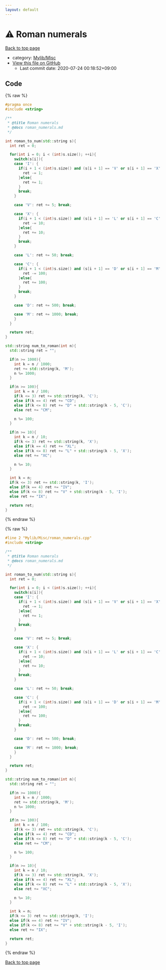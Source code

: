 ```yaml
---
layout: default
---
```


<!-- mathjax config similar to math.stackexchange -->
<script type="text/javascript" async
  src="https://cdnjs.cloudflare.com/ajax/libs/mathjax/2.7.5/MathJax.js?config=TeX-MML-AM_CHTML">
</script>
<script type="text/x-mathjax-config">
  MathJax.Hub.Config({
    TeX: { equationNumbers: { autoNumber: "AMS" }},
    tex2jax: {
      inlineMath: [ ['$','$'] ],
      processEscapes: true
    },
    "HTML-CSS": { matchFontHeight: false },
    displayAlign: "left",
    displayIndent: "2em"
  });
</script>

<script type="text/javascript" src="https://cdnjs.cloudflare.com/ajax/libs/jquery/3.4.1/jquery.min.js"></script>
<script src="https://cdn.jsdelivr.net/npm/jquery-balloon-js@1.1.2/jquery.balloon.min.js" integrity="sha256-ZEYs9VrgAeNuPvs15E39OsyOJaIkXEEt10fzxJ20+2I=" crossorigin="anonymous"></script>
<script type="text/javascript" src="../../../assets/js/copy-button.js"></script>
<link rel="stylesheet" href="../../../assets/css/copy-button.css" />


# :warning: Roman numerals

<a href="../../../index.html">Back to top page</a>

* category: <a href="../../../index.html#3aaad417c82174440088b5eea559262a">Mylib/Misc</a>
* <a href="{{ site.github.repository_url }}/blob/master/Mylib/Misc/roman_numerals.cpp">View this file on GitHub</a>
    - Last commit date: 2020-07-24 00:18:52+09:00




## Code

<a id="unbundled"></a>
{% raw %}
```cpp
#pragma once
#include <string>

/**
 * @title Roman numerals
 * @docs roman_numerals.md
 */

int roman_to_num(std::string s){
  int ret = 0;

  for(int i = 0; i < (int)s.size(); ++i){
    switch(s[i]){
    case 'I': {
      if(i + 1 < (int)s.size() and (s[i + 1] == 'V' or s[i + 1] == 'X')){
        ret -= 1;
      }else{
        ret += 1;
      }
      break;
    }

    case 'V': ret += 5; break;

    case 'X': {
      if(i + 1 < (int)s.size() and (s[i + 1] == 'L' or s[i + 1] == 'C')){
        ret -= 10;
      }else{
        ret += 10;
      }
      break;
    }

    case 'L': ret += 50; break;

    case 'C': {
      if(i + 1 < (int)s.size() and (s[i + 1] == 'D' or s[i + 1] == 'M')){
        ret -= 100;
      }else{
        ret += 100;
      }
      break;
    }

    case 'D': ret += 500; break;

    case 'M': ret += 1000; break;
    }
  }

  return ret;
}

std::string num_to_roman(int n){
  std::string ret = "";

  if(n >= 1000){
    int k = n / 1000;
    ret += std::string(k, 'M');
    n %= 1000;
  }

  if(n >= 100){
    int k = n / 100;
    if(k <= 3) ret += std::string(k, 'C');
    else if(k == 4) ret += "CD";
    else if(k <= 8) ret += "D" + std::string(k - 5, 'C');
    else ret += "CM";

    n %= 100;
  }

  if(n >= 10){
    int k = n / 10;
    if(k <= 3) ret += std::string(k, 'X');
    else if(k == 4) ret += "XL";
    else if(k <= 8) ret += "L" + std::string(k - 5, 'X');
    else ret += "XC";

    n %= 10;
  }

  int k = n;
  if(k <= 3) ret += std::string(k, 'I');
  else if(k == 4) ret += "IV";
  else if(k <= 8) ret += "V" + std::string(k - 5, 'I');
  else ret += "IX";

  return ret;
}

```
{% endraw %}

<a id="bundled"></a>
{% raw %}
```cpp
#line 2 "Mylib/Misc/roman_numerals.cpp"
#include <string>

/**
 * @title Roman numerals
 * @docs roman_numerals.md
 */

int roman_to_num(std::string s){
  int ret = 0;

  for(int i = 0; i < (int)s.size(); ++i){
    switch(s[i]){
    case 'I': {
      if(i + 1 < (int)s.size() and (s[i + 1] == 'V' or s[i + 1] == 'X')){
        ret -= 1;
      }else{
        ret += 1;
      }
      break;
    }

    case 'V': ret += 5; break;

    case 'X': {
      if(i + 1 < (int)s.size() and (s[i + 1] == 'L' or s[i + 1] == 'C')){
        ret -= 10;
      }else{
        ret += 10;
      }
      break;
    }

    case 'L': ret += 50; break;

    case 'C': {
      if(i + 1 < (int)s.size() and (s[i + 1] == 'D' or s[i + 1] == 'M')){
        ret -= 100;
      }else{
        ret += 100;
      }
      break;
    }

    case 'D': ret += 500; break;

    case 'M': ret += 1000; break;
    }
  }

  return ret;
}

std::string num_to_roman(int n){
  std::string ret = "";

  if(n >= 1000){
    int k = n / 1000;
    ret += std::string(k, 'M');
    n %= 1000;
  }

  if(n >= 100){
    int k = n / 100;
    if(k <= 3) ret += std::string(k, 'C');
    else if(k == 4) ret += "CD";
    else if(k <= 8) ret += "D" + std::string(k - 5, 'C');
    else ret += "CM";

    n %= 100;
  }

  if(n >= 10){
    int k = n / 10;
    if(k <= 3) ret += std::string(k, 'X');
    else if(k == 4) ret += "XL";
    else if(k <= 8) ret += "L" + std::string(k - 5, 'X');
    else ret += "XC";

    n %= 10;
  }

  int k = n;
  if(k <= 3) ret += std::string(k, 'I');
  else if(k == 4) ret += "IV";
  else if(k <= 8) ret += "V" + std::string(k - 5, 'I');
  else ret += "IX";

  return ret;
}

```
{% endraw %}

<a href="../../../index.html">Back to top page</a>

